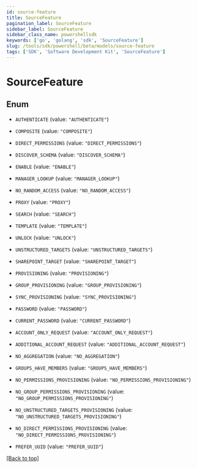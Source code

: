 ```yaml
---
id: source-feature
title: SourceFeature
pagination_label: SourceFeature
sidebar_label: SourceFeature
sidebar_class_name: powershellsdk
keywords: ['go', 'golang', 'sdk', 'SourceFeature'] 
slug: /tools/sdk/powershell/beta/models/source-feature
tags: ['SDK', 'Software Development Kit', 'SourceFeature']
---
```



# SourceFeature

## Enum


* `AUTHENTICATE` (value: `"AUTHENTICATE"`)

* `COMPOSITE` (value: `"COMPOSITE"`)

* `DIRECT_PERMISSIONS` (value: `"DIRECT_PERMISSIONS"`)

* `DISCOVER_SCHEMA` (value: `"DISCOVER_SCHEMA"`)

* `ENABLE` (value: `"ENABLE"`)

* `MANAGER_LOOKUP` (value: `"MANAGER_LOOKUP"`)

* `NO_RANDOM_ACCESS` (value: `"NO_RANDOM_ACCESS"`)

* `PROXY` (value: `"PROXY"`)

* `SEARCH` (value: `"SEARCH"`)

* `TEMPLATE` (value: `"TEMPLATE"`)

* `UNLOCK` (value: `"UNLOCK"`)

* `UNSTRUCTURED_TARGETS` (value: `"UNSTRUCTURED_TARGETS"`)

* `SHAREPOINT_TARGET` (value: `"SHAREPOINT_TARGET"`)

* `PROVISIONING` (value: `"PROVISIONING"`)

* `GROUP_PROVISIONING` (value: `"GROUP_PROVISIONING"`)

* `SYNC_PROVISIONING` (value: `"SYNC_PROVISIONING"`)

* `PASSWORD` (value: `"PASSWORD"`)

* `CURRENT_PASSWORD` (value: `"CURRENT_PASSWORD"`)

* `ACCOUNT_ONLY_REQUEST` (value: `"ACCOUNT_ONLY_REQUEST"`)

* `ADDITIONAL_ACCOUNT_REQUEST` (value: `"ADDITIONAL_ACCOUNT_REQUEST"`)

* `NO_AGGREGATION` (value: `"NO_AGGREGATION"`)

* `GROUPS_HAVE_MEMBERS` (value: `"GROUPS_HAVE_MEMBERS"`)

* `NO_PERMISSIONS_PROVISIONING` (value: `"NO_PERMISSIONS_PROVISIONING"`)

* `NO_GROUP_PERMISSIONS_PROVISIONING` (value: `"NO_GROUP_PERMISSIONS_PROVISIONING"`)

* `NO_UNSTRUCTURED_TARGETS_PROVISIONING` (value: `"NO_UNSTRUCTURED_TARGETS_PROVISIONING"`)

* `NO_DIRECT_PERMISSIONS_PROVISIONING` (value: `"NO_DIRECT_PERMISSIONS_PROVISIONING"`)

* `PREFER_UUID` (value: `"PREFER_UUID"`)


[[Back to top]](#) 

